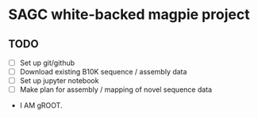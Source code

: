 
# SAGC white-backed magpie project

## TODO

- [ ] Set up git/github
- [ ] Download existing B10K sequence / assembly data
- [ ] Set up jupyter notebook
- [ ] Make plan for assembly / mapping of novel sequence data

- I AM gROOT.